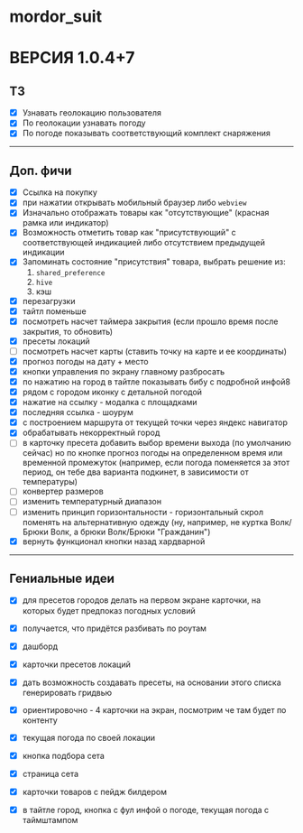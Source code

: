 # mordor_suit

# ВЕРСИЯ 1.0.4+7

## ТЗ
- [x] Узнавать геолокацию пользователя
- [x] По геолокации узнавать погоду
- [x] По погоде показывать соответствующий комплект снаряжения
---
## Доп. фичи
- [x] Ссылка на покупку
- [x] при нажатии открывать мобильный браузер либо `webview`
- [x] Изначально отображать товары как "отсутствующие" (красная рамка или индикатор)
- [x] Возможность отметить товар как "присутствующий" с соответствующей индикацией либо отсутствием предыдущей индикации
- [x] Запоминать состояние "присутствия" товара, выбрать решение из:
    1. `shared_preference`
    2. `hive`
    3. кэш
- [x] перезагрузки
- [x] тайтл поменьше
- [x] посмотреть насчет таймера закрытия (если прошло время после закрытия, то обновить)
- [x] пресеты локаций
- [ ] посмотреть насчет карты (ставить точку на карте и ее координаты)
- [x] прогноз погоды на дату + место
- [x] кнопки управления по экрану главному разбросать
- [x] по нажатию на город в тайтле показывать бибу с подробной инфой8
- [x] рядом с городом иконку с детальной погодой
- [x] нажатие на ссылку - модалка с площадками
- [x] последняя ссылка - шоурум 
- [x] с построением маршрута от текущей точки через яндекс навигатор
- [x] обрабатывать некорректный город
- [ ] в карточку пресета добавить выбор времени выхода (по умолчанию сейчас) 
 но по кнопке прогноз погоды на определенном время или временной промежуток (например, если погода 
поменяется за этот период, он тебе два варианта подкинет, в зависимости от температуры)
- [ ] конвертер размеров
- [ ] изменить температурный диапазон
- [ ] изменить принцип горизонтальности - горизонтальный скрол поменять на альтернативную одежду 
(ну, например, не куртка Волк/Брюки Волк, а брюки Волк/Брюки "Гражданин")
- [x] вернуть функционал кнопки назад хардварной
---
## Гениальные идеи
- [x] для пресетов городов делать на первом экране карточки, на которых будет предпоказ погодных условий
- [x] получается, что придётся разбивать по роутам
- [x] дашборд
- [x] карточки пресетов локаций
- [x] дать возможность создавать пресеты, на основании этого списка генерировать гридвью
- [x] ориентировочно - 4 карточки на экран, посмотрим че там будет по контенту
- [x] текущая погода по своей локации
- [x] кнопка подбора сета
- [x] страница сета
- [x] карточки товаров с пейдж билдером
- [x] в тайтле город, кнопка с фул инфой о погоде, текущая погода с таймштампом

